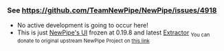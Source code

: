 ### See https://github.com/TeamNewPipe/NewPipe/issues/4918
* No active development is going to occur here!
* This is just [NewPipe's UI](https://github.com/TeamNewPipe/NewPipe/archive/refs/tags/v0.19.8.zip) frozen at 0.19.8 and latest [Extractor](https://github.com/TeamNewPipe/NewPipeExtractor)
<sub>You can donate to original upstream NewPipe Project on [this link](https://newpipe.net/donate/)</sub>